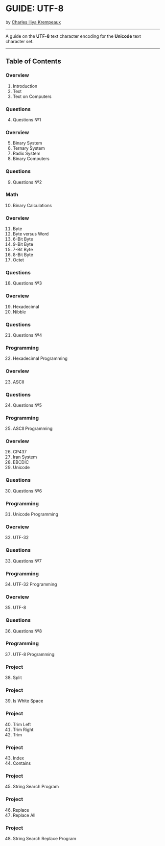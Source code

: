 # GUIDE: UTF-8

by [Charles Iliya Krempeaux](http://changelog.ca/)

---

A guide on the **UTF-8** text character encoding for the **Unicode** text character set.

---

## Table of Contents

### Overview

1. Introduction
2. Text
3. Text on Computers

### Questions

4. Questions №1

### Overview

5. Binary System
6. Ternary System
7. Radix System
8. Binary Computers

### Questions

9. Questions №2

### Math

10. Binary Calculations

### Overview

11. Byte
12. Byte versus Word
13. 6-Bit Byte
14. 9-Bit Byte
15. 7-Bit Byte
16. 8-Bit Byte
17. Octet

### Questions

18. Questions №3

### Overview

19. Hexadecimal
20. Nibble

### Questions

21. Questions №4

### Programming

22. Hexadecimal Programming

### Overview

23. ASCII

### Questions

24. Questions №5

### Programming

25. ASCII Programming

### Overview

26. CP437
27. Iran System
28. EBCDIC
29. Unicode

### Questions

30. Questions №6

### Programming

31. Unicode Programming

### Overview

32. UTF-32

### Questions

33. Questions №7

### Programming

34. UTF-32 Programming

### Overview

35. UTF-8

### Questions

36. Questions №8

### Programming

37. UTF-8 Programming

### Project

38. Split

### Project

39. Is White Space

### Project

40. Trim Left
41. Trim Right
42. Trim

### Project

43. Index
44. Contains

### Project

45. String Search Program

### Project

46. Replace
47. Replace All

### Project

48. String Search Replace Program
